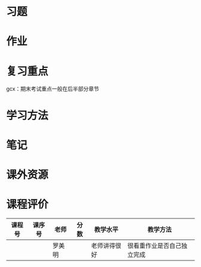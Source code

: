 # 习题

# 作业

# 复习重点

gcx：期末考试重点一般在后半部分章节

# 学习方法

# 笔记

# 课外资源

# 课程评价

| 课程号 | 课序号 | 老师 | 分数 | 教学水平 | 教学方法 |
|-------|-------|-----|---------|---------|---------|
|        |        | 罗美明 |      | 老师讲得很好 | 很看重作业是否自己独立完成 |
